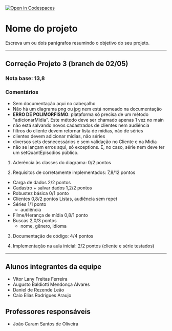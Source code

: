 [![Open in Codespaces](https://classroom.github.com/assets/launch-codespace-7f7980b617ed060a017424585567c406b6ee15c891e84e1186181d67ecf80aa0.svg)](https://classroom.github.com/open-in-codespaces?assignment_repo_id=10825228)
# Nome do projeto
Escreva um ou dois parágrafos resumindo o objetivo do seu projeto.

----

## Correção Projeto 3 (branch de 02/05)

### Nota base: 13,8

### Comentários

- Sem documentação aqui no cabeçalho
- Não há um diagrama png ou jpg nem está nomeado na documentação
- **ERRO DE POLIMORFISMO**: plataforma só precisa de um método "adicionarMidia". Este método deve ser chamado apenas 1 vez no main
- não está salvando novos cadastrados de clientes nem audiência
- filtros do cliente devem retornar lista de mídias, não de séries
- clientes devem adicionar mídias, não séries
- diversos sets desnecessários e sem validação no Cliente e na Midia
- não se lançam erros aqui, só exceptions. E, no caso, série nem deve ter um setQuantEpisodios público.


1. Aderência às classes do diagrama: 0/2 pontos
  
2. Requisitos de corretamente implementados: 7,8/12 pontos
  - Carga de dados					2/2 pontos
  - Cadastro + salvar dados			1,2/2 pontos
  - Robustez básica					0/1 ponto
  - Clientes						0,8/2 pontos
	Listas, audiência sem repet
  - Séries							1/1 ponto
	- audiência
  - Filme/Herança de mídia			0,8/1 ponto
  - Buscas 							2,0/3 pontos
	- nome, gênero, idioma

3. Documentação de código: 4/4 pontos

4. Implementação na aula inicial: 2/2 pontos (cliente e série testados)

----

## Alunos integrantes da equipe
* Vitor Lany Freitas Ferreira
* Augusto Baldiotti Mendonça Alvares
* Daniel de Rezende Leão
* Caio Elias Rodrigues Araujo


## Professores responsáveis

* João Caram Santos de Oliveira


